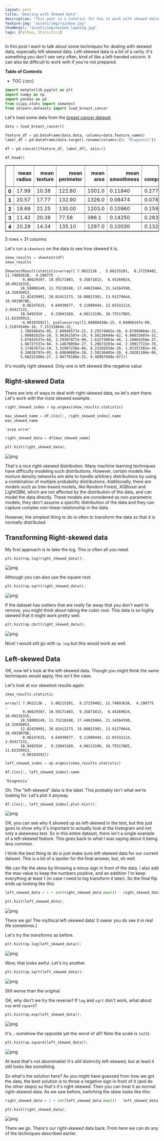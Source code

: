 ```yaml
---
layout: post
title: "Dealing with Skewed Data"
description: "This post is a tutorial for how to work with skewed datasets, especially left-skewed ones."
feature-img: "assets/img/rainbow.jpg"
thumbnail: "assets/img/masked_lapwing.jpg"
tags: [Python, Statistics]
---
```


In this post I want to talk about some techniques for dealing with skewed data, especially left-skewed data. Left-skewed data is a bit of a rarity. It's something you don't see very often, kind of like a left-handed unicorn. It can also be difficult to work with if you're not prepared.

<b>Table of Contents</b>
* TOC
{:toc}

```python
import matplotlib.pyplot as plt
import numpy as np
import pandas as pd
from scipy.stats import skewtest
from sklearn.datasets import load_breast_cancer
```

Let's load some data from the [breast cancer dataset](https://archive.ics.uci.edu/ml/datasets/breast+cancer).


```python
data = load_breast_cancer()

feature_df = pd.DataFrame(data.data, columns=data.feature_names)
label_df = pd.DataFrame(data.target).rename(columns={0: "Diagnosis"})

df = pd.concat([feature_df, label_df], axis=1)
```


```python
df.head()
```




<div>
<style scoped>
    .dataframe tbody tr th:only-of-type {
        vertical-align: middle;
    }

    .dataframe tbody tr th {
        vertical-align: top;
    }

    .dataframe thead th {
        text-align: right;
    }
</style>
<table border="1" class="dataframe">
  <thead>
    <tr style="text-align: right;">
      <th></th>
      <th>mean radius</th>
      <th>mean texture</th>
      <th>mean perimeter</th>
      <th>mean area</th>
      <th>mean smoothness</th>
      <th>mean compactness</th>
      <th>mean concavity</th>
      <th>mean concave points</th>
      <th>mean symmetry</th>
      <th>mean fractal dimension</th>
      <th>...</th>
      <th>worst texture</th>
      <th>worst perimeter</th>
      <th>worst area</th>
      <th>worst smoothness</th>
      <th>worst compactness</th>
      <th>worst concavity</th>
      <th>worst concave points</th>
      <th>worst symmetry</th>
      <th>worst fractal dimension</th>
      <th>Diagnosis</th>
    </tr>
  </thead>
  <tbody>
    <tr>
      <th>0</th>
      <td>17.99</td>
      <td>10.38</td>
      <td>122.80</td>
      <td>1001.0</td>
      <td>0.11840</td>
      <td>0.27760</td>
      <td>0.3001</td>
      <td>0.14710</td>
      <td>0.2419</td>
      <td>0.07871</td>
      <td>...</td>
      <td>17.33</td>
      <td>184.60</td>
      <td>2019.0</td>
      <td>0.1622</td>
      <td>0.6656</td>
      <td>0.7119</td>
      <td>0.2654</td>
      <td>0.4601</td>
      <td>0.11890</td>
      <td>0</td>
    </tr>
    <tr>
      <th>1</th>
      <td>20.57</td>
      <td>17.77</td>
      <td>132.90</td>
      <td>1326.0</td>
      <td>0.08474</td>
      <td>0.07864</td>
      <td>0.0869</td>
      <td>0.07017</td>
      <td>0.1812</td>
      <td>0.05667</td>
      <td>...</td>
      <td>23.41</td>
      <td>158.80</td>
      <td>1956.0</td>
      <td>0.1238</td>
      <td>0.1866</td>
      <td>0.2416</td>
      <td>0.1860</td>
      <td>0.2750</td>
      <td>0.08902</td>
      <td>0</td>
    </tr>
    <tr>
      <th>2</th>
      <td>19.69</td>
      <td>21.25</td>
      <td>130.00</td>
      <td>1203.0</td>
      <td>0.10960</td>
      <td>0.15990</td>
      <td>0.1974</td>
      <td>0.12790</td>
      <td>0.2069</td>
      <td>0.05999</td>
      <td>...</td>
      <td>25.53</td>
      <td>152.50</td>
      <td>1709.0</td>
      <td>0.1444</td>
      <td>0.4245</td>
      <td>0.4504</td>
      <td>0.2430</td>
      <td>0.3613</td>
      <td>0.08758</td>
      <td>0</td>
    </tr>
    <tr>
      <th>3</th>
      <td>11.42</td>
      <td>20.38</td>
      <td>77.58</td>
      <td>386.1</td>
      <td>0.14250</td>
      <td>0.28390</td>
      <td>0.2414</td>
      <td>0.10520</td>
      <td>0.2597</td>
      <td>0.09744</td>
      <td>...</td>
      <td>26.50</td>
      <td>98.87</td>
      <td>567.7</td>
      <td>0.2098</td>
      <td>0.8663</td>
      <td>0.6869</td>
      <td>0.2575</td>
      <td>0.6638</td>
      <td>0.17300</td>
      <td>0</td>
    </tr>
    <tr>
      <th>4</th>
      <td>20.29</td>
      <td>14.34</td>
      <td>135.10</td>
      <td>1297.0</td>
      <td>0.10030</td>
      <td>0.13280</td>
      <td>0.1980</td>
      <td>0.10430</td>
      <td>0.1809</td>
      <td>0.05883</td>
      <td>...</td>
      <td>16.67</td>
      <td>152.20</td>
      <td>1575.0</td>
      <td>0.1374</td>
      <td>0.2050</td>
      <td>0.4000</td>
      <td>0.1625</td>
      <td>0.2364</td>
      <td>0.07678</td>
      <td>0</td>
    </tr>
  </tbody>
</table>
<p>5 rows × 31 columns</p>
</div>



Let's run a `skewtest` on the data to see how skewed it is.


```python
skew_results = skewtest(df)
skew_results
```




    SkewtestResult(statistic=array([ 7.9622136 ,  5.88215201,  8.27259482, 11.74893638,  4.290775  ,
            9.46629397, 10.59171403,  9.35871813,  6.45269024, 10.09216315,
           16.58088149, 11.75210248, 17.44633464, 21.14164598, 14.32036053,
           12.82429991, 20.62412273, 10.80823381, 13.91279644, 18.49190706,
            8.96247615,  4.64939677,  9.11009444, 12.65331114,  3.93417231,
           10.9492919 ,  9.23843169,  4.60113196, 10.75517885, 11.82359913,
           -4.90193592]), pvalue=array([1.68988430e-15, 4.04966147e-09, 1.31074540e-16, 7.15132884e-32,
           1.78050645e-05, 2.89948577e-21, 3.25574965e-26, 8.07099084e-21,
           1.09881815e-10, 5.98361587e-24, 9.58130444e-62, 6.88833407e-32,
           3.67043537e-68, 3.29387877e-99, 1.63273983e-46, 1.19864358e-37,
           1.66727337e-94, 3.14670056e-27, 5.29673293e-44, 2.39917722e-76,
           3.17467671e-19, 3.32907258e-06, 8.23102934e-20, 1.07257301e-36,
           8.34838797e-05, 6.69690805e-28, 2.50136485e-20, 4.20201106e-06,
           5.60252308e-27, 2.94779180e-32, 9.48967940e-07]))



It's mostly right skewed. Only one is left skewed (the negative value

## Right-skewed Data

There are lots of ways to deal with right-skewed data, so let's start there. Let's work with the most skewed example.


```python
right_skewed_index = np.argmax(skew_results.statistic)
```


```python
max_skewed_name = df.iloc[:, right_skewed_index].name
max_skewed_name
```




    'area error'




```python
right_skewed_data = df[max_skewed_name]
```


```python
plt.hist(right_skewed_data);
```


    
![png](2023-01-11-dealing-with-skewed-data_files/2023-01-11-dealing-with-skewed-data_14_0.png)
    


That's a nice right-skewed distribution. Many machine learning techniques have difficulty modeling such distributions. However, certain models like mixture density networks are able to handle arbitrary distributions by using a combination of multiple probability distributions. Additionally, there are models such as tree-based models, like Random Forest, XGBoost and LightGBM, which are not affected by the distribution of the data, and can model the data directly. These models are considered as non-parametric models, they don't assume a specific distribution of the data and they can capture complex non-linear relationship in the data.

However, the simplest thing to do is often to transform the data so that it is normally distributed.

## Transforming Right-skewed data

My first approach is to take the log. This is often all you need.


```python
plt.hist(np.log(right_skewed_data));
```


    
![png](2023-01-11-dealing-with-skewed-data_files/2023-01-11-dealing-with-skewed-data_19_0.png)
    


Although you can also use the square root.


```python
plt.hist(np.sqrt(right_skewed_data));
```


    
![png](2023-01-11-dealing-with-skewed-data_files/2023-01-11-dealing-with-skewed-data_21_0.png)
    


If the dataset has outliers that are really far away that you don't want to remove, you might think about taking the cubic root. This data is so highly skewed that it might work pretty well.


```python
plt.hist(np.cbrt(right_skewed_data));
```


    
![png](2023-01-11-dealing-with-skewed-data_files/2023-01-11-dealing-with-skewed-data_23_0.png)
    


Nice! I would still go with `np.log` but this would work as well.

## Left-skewed Data

OK, now let's look at the left-skewed data. Though you might think the same techniques would apply, this isn't the case.

Let's look at our skewtest results again.


```python
skew_results.statistic
```




    array([ 7.9622136 ,  5.88215201,  8.27259482, 11.74893638,  4.290775  ,
            9.46629397, 10.59171403,  9.35871813,  6.45269024, 10.09216315,
           16.58088149, 11.75210248, 17.44633464, 21.14164598, 14.32036053,
           12.82429991, 20.62412273, 10.80823381, 13.91279644, 18.49190706,
            8.96247615,  4.64939677,  9.11009444, 12.65331114,  3.93417231,
           10.9492919 ,  9.23843169,  4.60113196, 10.75517885, 11.82359913,
           -4.90193592])




```python
left_skewed_index = np.argmin(skew_results.statistic)
```


```python
df.iloc[:, left_skewed_index].name
```




    'Diagnosis'



Oh. The "left-skewed" data is the label. This probably isn't what we're looking for. Let's plot it anyway.


```python
df.iloc[:, left_skewed_index].plot.hist();
```


    
![png](2023-01-11-dealing-with-skewed-data_files/2023-01-11-dealing-with-skewed-data_32_0.png)
    


OK, you can see why it showed up as left-skewed in the test, but this just goes to show why it's important to actually look at the histogram and not only a skewness test. So in this entire dataset, there isn't a single example of a left-skewed feature. This goes back to what I was saying about it being less common.

I think the best thing to do is just make sure left-skewed data for our current dataset. This is a bit of a spoiler for the final answer, but, oh well.

We can flip the skew by throwing a minus sign in front of the data. I also add the max value to keep the numbers positive, and an addition 1 to keep everything at least 1 (in case I need to log transform it later). So the final flip ends up looking like this:


```python
left_skewed_data = 1 + int(right_skewed_data.max()) - right_skewed_data
```


```python
plt.hist(left_skewed_data);
```


    
![png](2023-01-11-dealing-with-skewed-data_files/2023-01-11-dealing-with-skewed-data_37_0.png)
    


There we go! The mythical left-skewed data! (I swear you do see it in real life sometimes.)

Let's try the transforms as before.


```python
plt.hist(np.log(left_skewed_data));
```


    
![png](2023-01-11-dealing-with-skewed-data_files/2023-01-11-dealing-with-skewed-data_40_0.png)
    


Wow, that looks awful. Let's try another.


```python
plt.hist(np.sqrt(left_skewed_data));
```


    
![png](2023-01-11-dealing-with-skewed-data_files/2023-01-11-dealing-with-skewed-data_42_0.png)
    


Still worse than the original.

OK, why don't we try the reverse? If `log` and `sqrt` don't work, what about `exp` and `square`?


```python
plt.hist(np.exp(left_skewed_data));
```


    
![png](2023-01-11-dealing-with-skewed-data_files/2023-01-11-dealing-with-skewed-data_45_0.png)
    


It's... somehow the opposite yet the worst of all? Note the scale is `1e232`.


```python
plt.hist(np.square(left_skewed_data));
```


    
![png](2023-01-11-dealing-with-skewed-data_files/2023-01-11-dealing-with-skewed-data_47_0.png)
    


At least that's not abominable! It's still distinctly left-skewed, but at least it still looks like something.

So what's the solution here? As you might have guessed from how we got the data, the best solution is to throw a negative sign in front of it (and do the other steps) so that's it's right-skewed. Then you can treat it as normal right-skewed data. As we saw before, switching the skew looks like this:


```python
right_skewed_data = 1 + int(left_skewed_data.max()) - left_skewed_data
```


```python
plt.hist(right_skewed_data);
```


    
![png](2023-01-11-dealing-with-skewed-data_files/2023-01-11-dealing-with-skewed-data_51_0.png)
    


There we go. There's our right-skewed data back. From here we can do any of the techniques described earlier.
